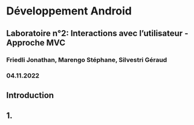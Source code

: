 # Développement Android

## Laboratoire n°2: Interactions avec l’utilisateur - Approche MVC

### Friedli Jonathan, Marengo Stéphane, Silvestri Géraud

### 04.11.2022

## Introduction



## 1.